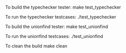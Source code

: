 To build the typechecker tester:
	make test_typechecker

To run the typechecker testcases:
	./test_typechecker

To build the unionfind tester:
	make test_unionfind

To run the unionfind testcases:
	./test_unionfind

To clean the build
	make clean

